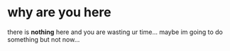 <h1>why are you here</h1>
there is <b>nothing</b> here and you are wasting ur time...
maybe im going to do something but not now...
